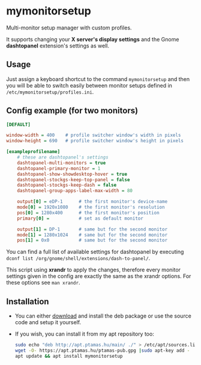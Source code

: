 # mymonitorsetup
Multi-monitor setup manager with custom profiles.

It supports changing your **X server's display settings** and the Gnome **dashtopanel** extension's settings as well.

## Usage
Just assign a keyboard shortcut to the command `mymonitorsetup` and then you will be able to switch easily between monitor setups defined in `/etc/mymonitorsetup/profiles.ini`.

## Config example (for two monitors)

```ini
[DEFAULT]

window-width = 400    # profile switcher window's width in pixels
window-height = 690   # profile switcher window's height in pixels

[exampleprofilename]
	# these are dashtopanel's settings
	dashtopanel-multi-monitors = true
	dashtopanel-primary-monitor = 1
	dashtopanel-show-showdesktop-hover = true
	dashtopanel-stockgs-keep-top-panel = false
	dashtopanel-stockgs-keep-dash = false
	dashtopanel-group-apps-label-max-width = 80

	output[0] = eDP-1      # the first monitor's device-name
	mode[0] = 1920x1080    # the first monitor's resolution
	pos[0] = 1280x400      # the first monitor's position
	primary[0] =           # set as default monitor

	output[1] = DP-1       # same but for the second monitor
	mode[1] = 1280x1024    # same but for the second monitor
	pos[1] = 0x0           # same but for the second monitor
```

You can find a full list of available settings for dashtopanel by executing `dconf list /org/gnome/shell/extensions/dash-to-panel/`.

This script using **xrandr** to apply the changes, therefore every monitor settings given in the config are exactly the same as the xrandr options.
For these options see `man xrandr`.

## Installation
- You can either [download](https://github.com/tamas646/mymonitorsetup/raw/main/mymonitorsetup_1.2.1_all.deb) and install the deb package or use the source code and setup it yourself.

- If you wish, you can install it from my apt repository too:

  ```sh
  sudo echo "deb http://apt.ptamas.hu/main/ ./" > /etc/apt/sources.list.d/apt.ptamas.list
  wget -O- https://apt.ptamas.hu/ptamas-pub.gpg |sudo apt-key add -
  apt update && apt install mymonitorsetup
  ```
